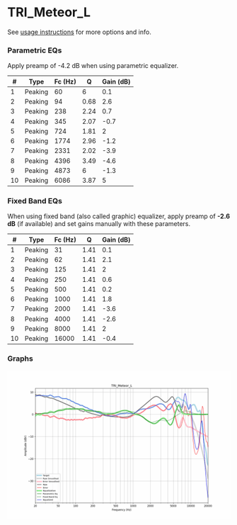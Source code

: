 # TRI_Meteor_L
See [usage instructions](https://github.com/jaakkopasanen/AutoEq#usage) for more options and info.

### Parametric EQs
Apply preamp of -4.2 dB when using parametric equalizer.

|   # | Type    |   Fc (Hz) |    Q |   Gain (dB) |
|-----|---------|-----------|------|-------------|
|   1 | Peaking |        60 | 6    |         0.1 |
|   2 | Peaking |        94 | 0.68 |         2.6 |
|   3 | Peaking |       238 | 2.24 |         0.7 |
|   4 | Peaking |       345 | 2.07 |        -0.7 |
|   5 | Peaking |       724 | 1.81 |         2   |
|   6 | Peaking |      1774 | 2.96 |        -1.2 |
|   7 | Peaking |      2331 | 2.02 |        -3.9 |
|   8 | Peaking |      4396 | 3.49 |        -4.6 |
|   9 | Peaking |      4873 | 6    |        -1.3 |
|  10 | Peaking |      6086 | 3.87 |         5   |

### Fixed Band EQs
When using fixed band (also called graphic) equalizer, apply preamp of **-2.6 dB** (if available) and set gains manually with these parameters.

|   # | Type    |   Fc (Hz) |    Q |   Gain (dB) |
|-----|---------|-----------|------|-------------|
|   1 | Peaking |        31 | 1.41 |         0.1 |
|   2 | Peaking |        62 | 1.41 |         2.1 |
|   3 | Peaking |       125 | 1.41 |         2   |
|   4 | Peaking |       250 | 1.41 |         0.6 |
|   5 | Peaking |       500 | 1.41 |         0.2 |
|   6 | Peaking |      1000 | 1.41 |         1.8 |
|   7 | Peaking |      2000 | 1.41 |        -3.6 |
|   8 | Peaking |      4000 | 1.41 |        -2.6 |
|   9 | Peaking |      8000 | 1.41 |         2   |
|  10 | Peaking |     16000 | 1.41 |        -0.4 |

### Graphs
![](./TRI_Meteor_L.png)
